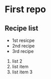 # First repo
## Recipe list

* 1st resicpe
* 2nd recipe
* 3rd recipe


    
1. list 2
2. list item    
3. list item 3

